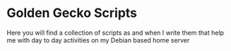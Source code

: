 # Golden Gecko Scripts

Here you will find a collection of scripts as and when I write them that help me with day to day activities on my Debian based home server
